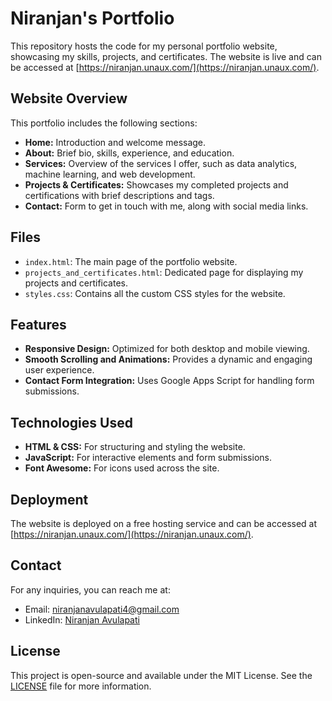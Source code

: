 # Niranjan's Portfolio

This repository hosts the code for my personal portfolio website, showcasing my skills, projects, and certificates. The website is live and can be accessed at [https://niranjan.unaux.com/](https://niranjan.unaux.com/).

## Website Overview

This portfolio includes the following sections:

- **Home:** Introduction and welcome message.
- **About:** Brief bio, skills, experience, and education.
- **Services:** Overview of the services I offer, such as data analytics, machine learning, and web development.
- **Projects & Certificates:** Showcases my completed projects and certifications with brief descriptions and tags.
- **Contact:** Form to get in touch with me, along with social media links.

## Files

- `index.html`: The main page of the portfolio website.
- `projects_and_certificates.html`: Dedicated page for displaying my projects and certificates.
- `styles.css`: Contains all the custom CSS styles for the website.

## Features

- **Responsive Design:** Optimized for both desktop and mobile viewing.
- **Smooth Scrolling and Animations:** Provides a dynamic and engaging user experience.
- **Contact Form Integration:** Uses Google Apps Script for handling form submissions.

## Technologies Used

- **HTML & CSS:** For structuring and styling the website.
- **JavaScript:** For interactive elements and form submissions.
- **Font Awesome:** For icons used across the site.

## Deployment

The website is deployed on a free hosting service and can be accessed at [https://niranjan.unaux.com/](https://niranjan.unaux.com/).

## Contact

For any inquiries, you can reach me at:
- Email: niranjanavulapati4@gmail.com
- LinkedIn: [Niranjan Avulapati](https://www.linkedin.com/in/niranjanavulapati/)

## License

This project is open-source and available under the MIT License. See the [LICENSE](LICENSE) file for more information.
